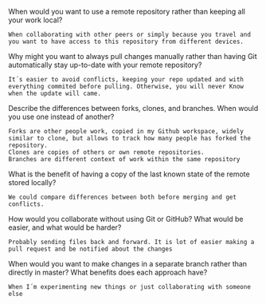 When would you want to use a remote repository rather than keeping all your work
local?

    When collaborating with other peers or simply because you travel and you want to have access to this repository from different devices.

Why might you want to always pull changes manually rather than having Git
automatically stay up-to-date with your remote repository?

    It´s easier to avoid conflicts, keeping your repo updated and with everything commited before pulling. Otherwise, you will never Know when the update will came.

Describe the differences between forks, clones, and branches.  When would you
use one instead of another?

    Forks are other people work, copied in my Github workspace, widely similar to clone, but allows to track how many people has forked the repository.
    Clones are copies of others or own remote repositories.
    Branches are different context of work within the same repository

What is the benefit of having a copy of the last known state of the remote
stored locally?

    We could compare differences between both before merging and get conflicts.

How would you collaborate without using Git or GitHub?  What would be easier,
and what would be harder?

    Probably sending files back and forward. It is lot of easier making a pull request and be notified about the changes

When would you want to make changes in a separate branch rather than directly in
master?  What benefits does each approach have?

    When I´m experimenting new things or just collaborating with someone else
